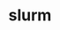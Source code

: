 ---
title: "slurm"
layout: cache
categories: [package, develop-2023-11-05]
meta: {"versions": ["23-02-4-1"], "compilers": ["gcc@=11.4.0", "gcc@=7.5.0", "gcc@=9.4.0", "oneapi@=2023.2.0"], "oss": ["ubuntu18.04", "ubuntu20.04", "ubuntu22.04"], "platforms": ["linux"], "targets": ["neoverse_v1", "ppc64le", "x86_64_v3"], "stacks": ["e4s", "e4s-neoverse_v1", "e4s-oneapi", "e4s-power", "radiuss", "root", "tutorial"], "num_specs": 6, "num_specs_by_stack": {"radiuss": 1, "root": 6, "e4s-neoverse_v1": 1, "e4s-power": 1, "e4s": 1, "e4s-oneapi": 1, "tutorial": 1}}
spec_details: [{"hash": "5gcmpb53w2ltn4l6wg7y2am6rcdftzpu", "compiler": "gcc@=7.5.0", "versions": ["23-02-4-1"], "os": "ubuntu18.04", "platform": "linux", "target": "x86_64_v3", "variants": ["build_system=autotools", "~cgroup", "~gtk", "~hdf5", "~hwloc", "~mariadb", "~nvml", "~pam", "~pmix", "+readline", "~restd", "~rsmi", "sysconfdir=PREFIX/etc"], "stacks": ["radiuss", "root"], "size": "-", "tarball": "https://binaries.spack.io/releases/develop-2023-11-05/build_cache/linux-ubuntu18.04-x86_64_v3/gcc-7.5.0/slurm-23-02-4-1/linux-ubuntu18.04-x86_64_v3-gcc-7.5.0-slurm-23-02-4-1-5gcmpb53w2ltn4l6wg7y2am6rcdftzpu.spack"}, {"hash": "urzqqxq5xnyec6fllpi2573yrxq6auaj", "compiler": "gcc@=11.4.0", "versions": ["23-02-4-1"], "os": "ubuntu20.04", "platform": "linux", "target": "neoverse_v1", "variants": ["build_system=autotools", "~cgroup", "~gtk", "~hdf5", "~hwloc", "~mariadb", "~nvml", "~pam", "~pmix", "+readline", "~restd", "~rsmi", "sysconfdir=PREFIX/etc"], "stacks": ["root", "e4s-neoverse_v1"], "size": "-", "tarball": "https://binaries.spack.io/releases/develop-2023-11-05/build_cache/linux-ubuntu20.04-neoverse_v1/gcc-11.4.0/slurm-23-02-4-1/linux-ubuntu20.04-neoverse_v1-gcc-11.4.0-slurm-23-02-4-1-urzqqxq5xnyec6fllpi2573yrxq6auaj.spack"}, {"hash": "my2sw3rd5x4n55qnpcnxvo6mk44nup3s", "compiler": "gcc@=9.4.0", "versions": ["23-02-4-1"], "os": "ubuntu20.04", "platform": "linux", "target": "ppc64le", "variants": ["build_system=autotools", "~cgroup", "~gtk", "~hdf5", "~hwloc", "~mariadb", "~nvml", "~pam", "~pmix", "+readline", "~restd", "~rsmi", "sysconfdir=PREFIX/etc"], "stacks": ["root", "e4s-power"], "size": "-", "tarball": "https://binaries.spack.io/releases/develop-2023-11-05/build_cache/linux-ubuntu20.04-ppc64le/gcc-9.4.0/slurm-23-02-4-1/linux-ubuntu20.04-ppc64le-gcc-9.4.0-slurm-23-02-4-1-my2sw3rd5x4n55qnpcnxvo6mk44nup3s.spack"}, {"hash": "hc5nkxg2x7ua67vglnvzd5bbn33yeghp", "compiler": "gcc@=11.4.0", "versions": ["23-02-4-1"], "os": "ubuntu20.04", "platform": "linux", "target": "x86_64_v3", "variants": ["build_system=autotools", "~cgroup", "~gtk", "~hdf5", "~hwloc", "~mariadb", "~nvml", "~pam", "~pmix", "+readline", "~restd", "~rsmi", "sysconfdir=PREFIX/etc"], "stacks": ["root", "e4s"], "size": "-", "tarball": "https://binaries.spack.io/releases/develop-2023-11-05/build_cache/linux-ubuntu20.04-x86_64_v3/gcc-11.4.0/slurm-23-02-4-1/linux-ubuntu20.04-x86_64_v3-gcc-11.4.0-slurm-23-02-4-1-hc5nkxg2x7ua67vglnvzd5bbn33yeghp.spack"}, {"hash": "6ulz2adgnumexb2exw2ulqelnpbsxxyt", "compiler": "oneapi@=2023.2.0", "versions": ["23-02-4-1"], "os": "ubuntu20.04", "platform": "linux", "target": "x86_64_v3", "variants": ["build_system=autotools", "~cgroup", "~gtk", "~hdf5", "~hwloc", "~mariadb", "~nvml", "~pam", "~pmix", "+readline", "~restd", "~rsmi", "sysconfdir=PREFIX/etc"], "stacks": ["root", "e4s-oneapi"], "size": "-", "tarball": "https://binaries.spack.io/releases/develop-2023-11-05/build_cache/linux-ubuntu20.04-x86_64_v3/oneapi-2023.2.0/slurm-23-02-4-1/linux-ubuntu20.04-x86_64_v3-oneapi-2023.2.0-slurm-23-02-4-1-6ulz2adgnumexb2exw2ulqelnpbsxxyt.spack"}, {"hash": "ayvcsieiqowb47wfopohuz5fg2wx4v23", "compiler": "gcc@=11.4.0", "versions": ["23-02-4-1"], "os": "ubuntu22.04", "platform": "linux", "target": "x86_64_v3", "variants": ["build_system=autotools", "~cgroup", "~gtk", "~hdf5", "~hwloc", "~mariadb", "~nvml", "~pam", "~pmix", "+readline", "~restd", "~rsmi", "sysconfdir=PREFIX/etc"], "stacks": ["root", "tutorial"], "size": "-", "tarball": "https://binaries.spack.io/releases/develop-2023-11-05/build_cache/linux-ubuntu22.04-x86_64_v3/gcc-11.4.0/slurm-23-02-4-1/linux-ubuntu22.04-x86_64_v3-gcc-11.4.0-slurm-23-02-4-1-ayvcsieiqowb47wfopohuz5fg2wx4v23.spack"}]
---